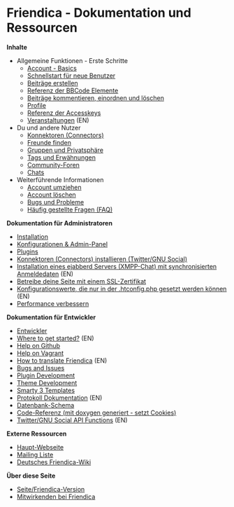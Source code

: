Friendica - Dokumentation und Ressourcen
=====================================

**Inhalte**

* Allgemeine Funktionen - Erste Schritte
	* [Account - Basics](help/Account-Basics)
	* [Schnellstart für neue Benutzer](help/Quick-Start-guide)
	* [Beiträge erstellen](help/Text_editor)
	* [Referenz der BBCode Elemente](help/BBCode)
	* [Beiträge kommentieren, einordnen und löschen](help/Text_comment)
	* [Profile](help/Profiles)
	* [Referenz der Accesskeys](help/Accesskeys)
    * [Veranstaltungen](help/events) (EN)
* Du und andere Nutzer
	* [Konnektoren (Connectors)](help/Connectors)
	* [Freunde finden](help/Making-Friends)
	* [Gruppen und Privatsphäre](help/Groups-and-Privacy)
	* [Tags und Erwähnungen](help/Tags-and-Mentions)
	* [Community-Foren](help/Forums)
	* [Chats](help/Chats)
* Weiterführende Informationen
	* [Account umziehen](help/Move-Account)
	* [Account löschen](help/Remove-Account)
	* [Bugs und Probleme](help/Bugs-and-Issues)
	* [Häufig gestellte Fragen (FAQ)](help/FAQ)
 	
**Dokumentation für Administratoren**

* [Installation](help/Install)
* [Konfigurationen & Admin-Panel](help/Settings)
* [Plugins](help/Plugins)
* [Konnektoren (Connectors) installieren (Twitter/GNU Social)](help/Installing-Connectors)
* [Installation eines ejabberd Servers (XMPP-Chat) mit synchronisierten Anmeldedaten](help/install-ejabberd) (EN)
* [Betreibe deine Seite mit einem SSL-Zertifikat](help/SSL)
* [Konfigurationswerte, die nur in der .htconfig.php gesetzt werden können](help/htconfig) (EN)
* [Performance verbessern](help/Improve-Performance)

**Dokumentation für Entwickler**

* [Entwickler](help/Developers)
* [Where to get started?](help/Developers-Intro) (EN)
* [Help on Github](help/Github)
* [Help on Vagrant](help/Vagrant)
* [How to translate Friendica](help/translations) (EN)
* [Bugs and Issues](help/Bugs-and-Issues)
* [Plugin Development](help/Plugins)
* [Theme Development](help/themes)
* [Smarty 3 Templates](help/smarty3-templates)
* [Protokoll Dokumentation](help/Protocol) (EN)
* [Datenbank-Schema](help/database)
* [Code-Referenz (mit doxygen generiert - setzt Cookies)](doc/html/)
* [Twitter/GNU Social API Functions](help/api) (EN)

**Externe Ressourcen**

* [Haupt-Webseite](http://friendica.com)
* [Mailing Liste](http://librelist.com/browser/friendica/)
* [Deutsches Friendica-Wiki](http://wiki.toktan.org/doku.php)

**Über diese Seite**

* [Seite/Friendica-Version](friendica)
* [Mitwirkenden bei Friendica](credits)

